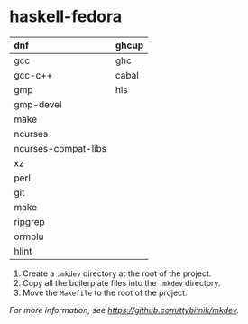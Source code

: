 # haskell-fedora

| dnf                 | ghcup |
|:--------------------|:------|
| gcc                 | ghc   |
| gcc-c++             | cabal |
| gmp                 | hls   |
| gmp-devel           |       |
| make                |       |
| ncurses             |       |
| ncurses-compat-libs |       |
| xz                  |       |
| perl                |       |
| git                 |       |
| make                |       |
| ripgrep             |       |
| ormolu              |       |
| hlint               |       |

1. Create a `.mkdev` directory at the root of the project.
2. Copy all the boilerplate files into the `.mkdev` directory.
3. Move the `Makefile` to the root of the project.

*For more information, see <https://github.com/ttybitnik/mkdev>.*

